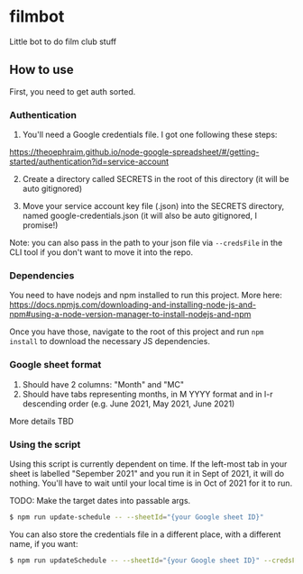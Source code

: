 # filmbot

Little bot to do film club stuff

## How to use

First, you need to get auth sorted.

### Authentication

1. You'll need a Google credentials file. I got one following these steps:

https://theoephraim.github.io/node-google-spreadsheet/#/getting-started/authentication?id=service-account

2. Create a directory called SECRETS in the root of this directory (it will be auto gitignored)

3. Move your service account key file (.json) into the SECRETS directory, named google-credentials.json (it will also be auto gitignored, I promise!)

Note: you can also pass in the path to your json file via `--credsFile` in the CLI tool if you don't want to move it into the repo.

### Dependencies

You need to have nodejs and npm installed to run this project. More here: https://docs.npmjs.com/downloading-and-installing-node-js-and-npm#using-a-node-version-manager-to-install-nodejs-and-npm

Once you have those, navigate to the root of this project and run `npm install` to download the necessary JS dependencies.

### Google sheet format

1. Should have 2 columns: "Month" and "MC"
2. Should have tabs representing months, in M YYYY format and in l-r descending order (e.g. June 2021, May 2021, June 2021)

More details TBD

### Using the script

Using this script is currently dependent on time. If the left-most tab in your sheet is labelled "Sepember 2021" and you run it in Sept of 2021, it will do nothing. You'll have to wait until your local time is in Oct of 2021 for it to run.

TODO: Make the target dates into passable args.

```sh
$ npm run update-schedule -- --sheetId="{your Google sheet ID}"
```

You can also store the credentials file in a different place, with a different name, if you want:

```sh
$ npm run updateSchedule -- --sheetId="{your Google sheet ID}" --credsFile="/path/to/your/key-file.json"
```
